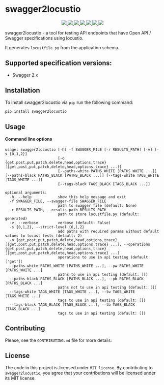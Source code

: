 # swagger2locustio

<p align="center">
    <a href="https://pypi.org/project/swagger2locustio/" alt="PyPi Version">
        <img src="https://img.shields.io/pypi/v/swagger2locustio.svg" />
    </a>
    <a href="https://pypi.org/project/swagger2locustio/" alt="Python Versions">
        <img src="https://img.shields.io/pypi/pyversions/swagger2locustio.svg" />
    </a>
    <!--a href="" alt="Coverage">
        <img src="" />
    </a-->
    <a href="https://github.com/vsvirsky/swagger2locustio/LICENSE" alt="MIT License">
        <img src="https://img.shields.io/github/license/vsvirsky/swagger2locustio" />
    </a>
    <!--a href="" alt="Docs">
        <img src="" />
    </a-->
    <a href="https://github.com/vsvirsky/swagger2locustio/issues/" alt="Issues">
        <img src="https://img.shields.io/github/issues/vsvirsky/swagger2locustio" />
    </a>
    <a href="https://github.com/vsvirsky/swagger2locustio/issues/" alt="Pull Requests">
        <img src="https://img.shields.io/badge/PRs-welcome-brightgreen.svg?style=flat" />
    </a>
    <!--a href="" alt="Contributors">
        <img src="" />
    </a-->
    <a href="https://github.com/vsvirsky/swagger2locustio" alt="Github actions">
        <img src="https://github.com/vsvirsky/swagger2locustio/workflows/Python package/badge.svg" />
    </a>
    <a href="https://github.com/pre-commit/pre-commit" alt="pre-commit">
        <img src="https://img.shields.io/badge/pre--commit-enabled-brightgreen?logo=pre-commit&logoColor=white" />
    </a>
</p>

swagger2locustio - a tool for testing API endpoints that have Open API / Swagger specifications using locustio.

It generates `locustfile.py` from the application schema.

## Supported specification versions:

- Swagger 2.x

## Installation

To install swagger2locustio via ``pip`` run the following command:

```bash
pip install swagger2locustio
```


## Usage

#### Command line options

```
usage: swagger2locustio [-h] -f SWAGGER_FILE [-r RESULTS_PATH] [-v] [-s {0,1,2}]
                        [-o {get,post,put,patch,delete,head,options,trace} [{get,post,put,patch,delete,head,options,trace} ...]]
                        [--paths-white PATHS_WHITE [PATHS_WHITE ...]] [--paths-black PATHS_BLACK [PATHS_BLACK ...]] [--tags-white TAGS_WHITE [TAGS_WHITE ...]]
                        [--tags-black TAGS_BLACK [TAGS_BLACK ...]]

optional arguments:
  -h, --help            show this help message and exit
  -f SWAGGER_FILE, --swagger-file SWAGGER_FILE
                        path to swagger file (default: None)
  -r RESULTS_PATH, --results-path RESULTS_PATH
                        path to store locustfile.py (default: generated)
  -v, --verbose         verbose (default: False)
  -s {0,1,2}, --strict-level {0,1,2}
                        add paths with required params without default values to locust tests (default: 2)
  -o {get,post,put,patch,delete,head,options,trace} [{get,post,put,patch,delete,head,options,trace} ...], --operations {get,post,put,patch,delete,head,options,trace} [{get,post,put,patch,delete,head,options,trace} ...]
                        operations to use in api testing (default: ['get'])
  --paths-white PATHS_WHITE [PATHS_WHITE ...], --pw PATHS_WHITE [PATHS_WHITE ...]
                        paths to use in api testing (default: [])
  --paths-black PATHS_BLACK [PATHS_BLACK ...], --pb PATHS_BLACK [PATHS_BLACK ...]
                        paths not to use in api testing (default: [])
  --tags-white TAGS_WHITE [TAGS_WHITE ...], --tw TAGS_WHITE [TAGS_WHITE ...]
                        tags to use in api testing (default: [])
  --tags-black TAGS_BLACK [TAGS_BLACK ...], --tb TAGS_BLACK [TAGS_BLACK ...]
                        tags to use in api testing (default: [])
```

## Contributing

Please, see the `CONTRIBUTING.md` file for more details.

## License

The code in this project is licensed under `MIT license`.
By contributing to `swagger2locustio`, you agree that your contributions
will be licensed under its MIT license.
